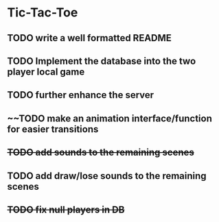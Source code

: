 # Tic-Tac-Toe

## TODO write a well formatted README

## TODO Implement the database into the two player local game

## TODO further enhance the server

## ~~TODO make an animation interface/function for easier transitions

## ~~TODO add sounds to the remaining scenes~~

## TODO add draw/lose sounds to the remaining scenes

## ~~TODO fix null players in DB~~
